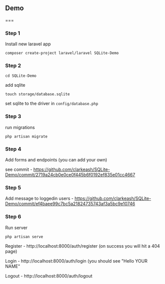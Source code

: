 ## Demo

===

### Step 1

Install new laravel app

```composer create-project laravel/laravel SQLite-Demo```

### Step 2

```cd SQLite-Demo```

add sqlite

```touch storage/database.sqlite```

set sqlite to the driver in ```config/database.php```

### Step 3

run migrations

```php artisan migrate```

### Step 4

Add forms and endpoints (you can add your own)

see commit - https://github.com/clarkeash/SQLite-Demo/commit/2719a24cb0e0ce0f445b6f0192ef835e01cc4667

### Step 5

Add message to loggedin users - https://github.com/clarkeash/SQLite-Demo/commit/ef4baee99c7bc5a21824735743af3a5bc9e10746

### Step 6

Run server

```php artisan serve```

Register - http://localhost:8000/auth/register (on success you will hit a 404 page)

Login - http://localhost:8000/auth/login (you should see "Hello YOUR NAME"

Logout - http://localhost:8000/auth/logout

